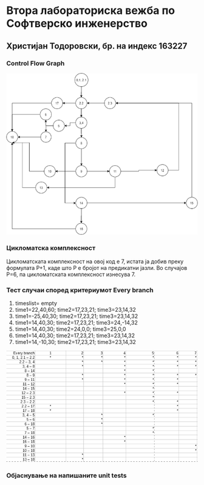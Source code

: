 # Втора лабораториска вежба по Софтверско инженерство

## Христијан Тодоровски, бр. на индекс 163227

###  Control Flow Graph

![SILab2](./SILab2.png)

### Цикломатска комплексност

Цикломатската комплексност на овој код е 7, истата ја добив преку формулата P+1, каде што P е бројот на предикатни јазли. Во случајoв P=6, па цикломатската комплексност изнесува 7.


### Тест случаи според критериумот Every branch

1. timeslist= empty
2. time1=22,40,60; time2=17,23,21; time3=23,14,32
3. time1=-25,40,30; time2=17,23,21; time3=23,14,32
4. time1=14,40,30; time2=17,23,21; time3=24,-14,32
5. time1=14,40,30; time2=24,0,0; time3=25,0,0
6. time1=14,40,30; time2=17,23,21; time3=23,14,32
7. time1=14,-10,30; time2=17,23,21; time3=23,14,32

![everyBranch](./everyBranch.png)

### Објаснување на напишаните unit tests


